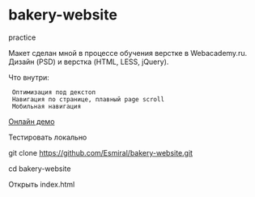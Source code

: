 # bakery-website
practice


Макет сделан мной в процессе обучения верстке в Webacademy.ru. Дизайн (PSD) и верстка (HTML, LESS, jQuery). 

Что внутри:

     Оптимизация под декстоп
     Навигация по странице, плавный page scroll
     Мобильная навигация


[Онлайн демо](https://github.com/Esmiral/bakery-website.git)

Тестировать локально

git clone https://github.com/Esmiral/bakery-website.git

cd bakery-website

Открыть index.html
